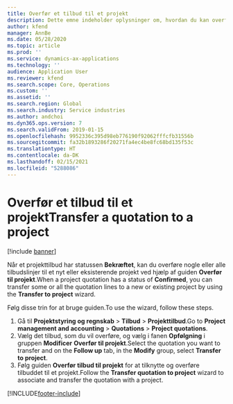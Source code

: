 ```yaml
---
title: Overfør et tilbud til et projekt
description: Dette emne indeholder oplysninger om, hvordan du kan overføre et tilbud til et nyt eller eksisterende projekt.
author: kfend
manager: AnnBe
ms.date: 05/28/2020
ms.topic: article
ms.prod: ''
ms.service: dynamics-ax-applications
ms.technology: ''
audience: Application User
ms.reviewer: kfend
ms.search.scope: Core, Operations
ms.custom: ''
ms.assetid: ''
ms.search.region: Global
ms.search.industry: Service industries
ms.author: andchoi
ms.dyn365.ops.version: 7
ms.search.validFrom: 2019-01-15
ms.openlocfilehash: 9952336c395d98eb776190f92062fffcfb31556b
ms.sourcegitcommit: fa32b1893286f20271fa4ec4be8fc68bd135f53c
ms.translationtype: HT
ms.contentlocale: da-DK
ms.lasthandoff: 02/15/2021
ms.locfileid: "5288086"
---
```

# <a name="transfer-a-quotation-to-a-project"></a><span data-ttu-id="61312-103">Overfør et tilbud til et projekt</span><span class="sxs-lookup"><span data-stu-id="61312-103">Transfer a quotation to a project</span></span>

[!include [banner](../includes/banner.md)]

<span data-ttu-id="61312-104">Når et projekttilbud har statussen **Bekræftet**, kan du overføre nogle eller alle tilbudslinjer til et nyt eller eksisterende projekt ved hjælp af guiden **Overfør til projekt**.</span><span class="sxs-lookup"><span data-stu-id="61312-104">When a project quotation has a status of **Confirmed**, you can transfer some or all the quotation lines to a new or existing project by using the **Transfer to project** wizard.</span></span> 

<span data-ttu-id="61312-105">Følg disse trin for at bruge guiden.</span><span class="sxs-lookup"><span data-stu-id="61312-105">To use the wizard, follow these steps.</span></span>

1. <span data-ttu-id="61312-106">Gå til **Projektstyring og regnskab** > **Tilbud** > **Projekttilbud**.</span><span class="sxs-lookup"><span data-stu-id="61312-106">Go to **Project management and accounting** > **Quotations** > **Project quotations**.</span></span>
2. <span data-ttu-id="61312-107">Vælg det tilbud, som du vil overføre, og vælg i fanen **Opfølgning** i gruppen **Modificer** **Overfør til projekt**.</span><span class="sxs-lookup"><span data-stu-id="61312-107">Select the quotation you want to transfer and on the **Follow up** tab, in the **Modify** group, select **Transfer to project**.</span></span>
3. <span data-ttu-id="61312-108">Følg guiden **Overfør tilbud til projekt** for at tilknytte og overføre tilbuddet til et projekt.</span><span class="sxs-lookup"><span data-stu-id="61312-108">Follow the **Transfer quotation to project** wizard to associate and transfer the quotation with a project.</span></span>


[!INCLUDE[footer-include](../includes/footer-banner.md)]